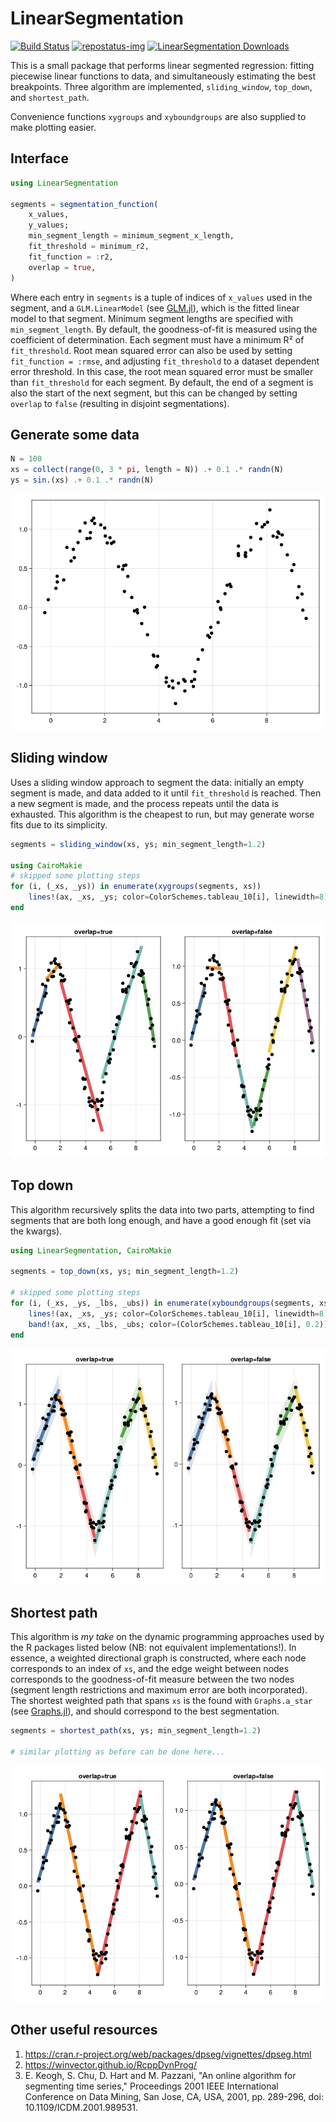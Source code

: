 # LinearSegmentation

[repostatus-url]: https://www.repostatus.org/#active
[repostatus-img]: https://www.repostatus.org/badges/latest/active.svg

[![Build Status](https://github.com/stelmo/LinearSegmentation.jl/actions/workflows/CI.yml/badge.svg?branch=master)](https://github.com/stelmo/LinearSegmentation.jl/actions/workflows/CI.yml?query=branch%3Amaster) [![repostatus-img]][repostatus-url] [![LinearSegmentation Downloads](https://shields.io/endpoint?url=https://pkgs.genieframework.com/api/v1/badge/LinearSegmentation)](https://pkgs.genieframework.com?packages=LinearSegmentation)

This is a small package that performs linear segmented regression: fitting
piecewise linear functions to data, and simultaneously estimating the best
breakpoints. Three algorithm are implemented, `sliding_window`, `top_down`, and
`shortest_path`.

Convenience functions `xygroups` and `xyboundgroups` are also supplied to make
plotting easier.

## Interface
```julia
using LinearSegmentation

segments = segmentation_function(
    x_values, 
    y_values; 
    min_segment_length = minimum_segment_x_length, 
    fit_threshold = minimum_r2,
    fit_function = :r2,
    overlap = true,
)
```
Where each entry in `segments` is a tuple of indices of `x_values` used in the
segment, and a `GLM.LinearModel` (see
[GLM.jl](https://github.com/JuliaStats/GLM.jl)), which is the fitted linear
model to that segment. Minimum segment lengths are specified with
`min_segment_length`. By default, the goodness-of-fit is measured using the
coefficient of determination. Each segment must have a minimum R² of
`fit_threshold`. Root mean squared error can also be used by setting
`fit_function = :rmse`, and adjusting `fit_threshold` to a dataset dependent
error threshold. In this case, the root mean squared error must be smaller than
`fit_threshold` for each segment. By default, the end of a segment is also the
start of the next segment, but this can be changed by setting `overlap` to
`false` (resulting in disjoint segmentations).

## Generate some data
```julia
N = 100
xs = collect(range(0, 3 * pi, length = N)) .+ 0.1 .* randn(N)
ys = sin.(xs) .+ 0.1 .* randn(N)
```
![Raw data to be segmented](imgs/data.png)

## Sliding window
Uses a sliding window approach to segment the data: initially an empty segment
is made, and data added to it until `fit_threshold` is reached. Then a new
segment is made, and the process repeats until the data is exhausted. This
algorithm is the cheapest to run, but may generate worse fits due to its
simplicity.
```julia
segments = sliding_window(xs, ys; min_segment_length=1.2)

using CairoMakie
# skipped some plotting steps
for (i, (_xs, _ys)) in enumerate(xygroups(segments, xs))
    lines!(ax, _xs, _ys; color=ColorSchemes.tableau_10[i], linewidth=8)
end
```
![Sliding window segmentation](imgs/sliding_window.png)

## Top down
This algorithm recursively splits the data into two parts, attempting to find
segments that are both long enough, and have a good enough fit (set via the
kwargs).
```julia
using LinearSegmentation, CairoMakie

segments = top_down(xs, ys; min_segment_length=1.2)

# skipped some plotting steps
for (i, (_xs, _ys, _lbs, _ubs)) in enumerate(xyboundgroups(segments, xs))
    lines!(ax, _xs, _ys; color=ColorSchemes.tableau_10[i], linewidth=8)
    band!(ax, _xs, _lbs, _ubs; color=(ColorSchemes.tableau_10[i], 0.2))
end
```
![Top down segmentation](imgs/top_down.png)

## Shortest path
This algorithm is *my take* on the dynamic programming approaches used by the R
packages listed below (NB: not equivalent implementations!). In essence, a
weighted directional graph is constructed, where each node corresponds to an
index of `xs`, and the edge weight between nodes corresponds to the
goodness-of-fit measure between the two nodes (segment length restrictions and
maximum error are both incorporated). The shortest weighted path that spans `xs`
is the found with `Graphs.a_star` (see
[Graphs.jl](https://github.com/JuliaGraphs/Graphs.jl)), and should correspond to
the best segmentation.
```julia
segments = shortest_path(xs, ys; min_segment_length=1.2)

# similar plotting as before can be done here...
```
![Shortest Path segmentation](imgs/shortest_path.png)

## Other useful resources
1. https://cran.r-project.org/web/packages/dpseg/vignettes/dpseg.html
2. https://winvector.github.io/RcppDynProg/
3. E. Keogh, S. Chu, D. Hart and M. Pazzani, "An online algorithm for segmenting
   time series," Proceedings 2001 IEEE International Conference on Data Mining,
   San Jose, CA, USA, 2001, pp. 289-296, doi: 10.1109/ICDM.2001.989531.